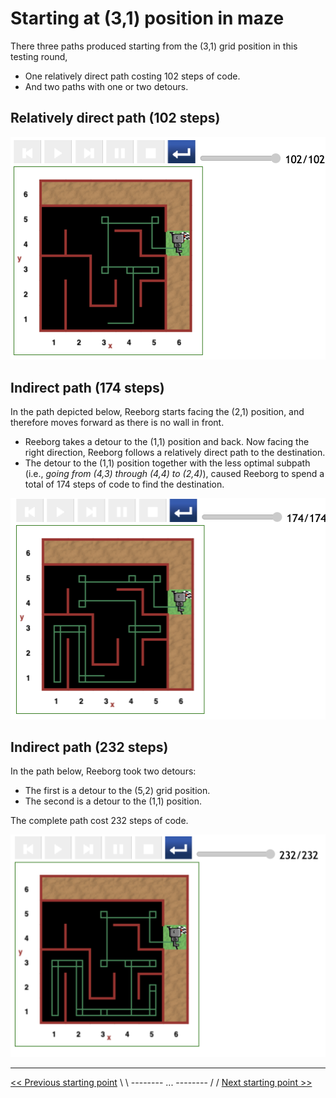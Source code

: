 # Starting at (3,1) position in maze

There three paths produced starting from the (3,1) grid position in this testing round,

- One relatively direct path costing 102 steps of code.
- And two paths with one or two detours.

## Relatively direct path (102 steps)

![Figure: ...](../img/start-at-3-1/start-at-3,1-rel-direct1.png)

## Indirect path (174 steps)

In the path depicted below, Reeborg starts facing the (2,1) position, and therefore moves forward as there is no wall in front.

- Reeborg takes a detour to the (1,1) position and back. Now facing the right direction, Reeborg follows a relatively direct path to the destination.
- The detour to the (1,1) position together with the less optimal subpath (i.e., _going from (4,3) through (4,4) to (2,4)_), caused Reeborg to spend a total of 174 steps of code to find the destination.

![Figure: ...](../img/start-at-3-1/start@-3,1-not-direct-manouvre.png)

## Indirect path (232 steps)

In the path below, Reeborg took two detours:

- The first is a detour to the (5,2) grid position.
- The second is a detour to the (1,1) position.

The complete path cost 232 steps of code.

![Figure: ...](../img/start-at-3-1/start@-3,1-not-direct-manouvre-2det.png)

---

[<< Previous starting point](<starting-at-(2,1)-position.md>) \ \ -------- ... -------- / / [Next starting point >>](<starting-at-(4,1)-position.md>)
